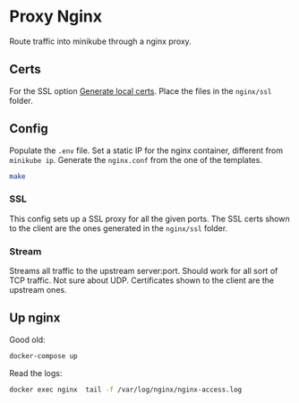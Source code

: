 # Proxy Nginx

Route traffic into minikube through a nginx proxy.

## Certs 

For the SSL option [Generate local certs](https://gist.github.com/cecilemuller/9492b848eb8fe46d462abeb26656c4f8).
Place the files in the `nginx/ssl` folder.

## Config

Populate the `.env` file.
Set a static IP for the nginx container, different from `minikube ip`.
Generate the `nginx.conf` from the one of the templates.
  
```bash
make
```

### SSL

This config sets up a SSL proxy for all the given ports.
The SSL certs shown to the client are the ones generated in the `nginx/ssl` folder.

### Stream

Streams all traffic to the upstream server:port.
Should work for all sort of TCP traffic. Not sure about UDP.
Certificates shown to the client are the upstream ones.

## Up nginx

Good old:
```bash
docker-compose up
```

Read the logs:
```bash
docker exec nginx  tail -f /var/log/nginx/nginx-access.log
```

